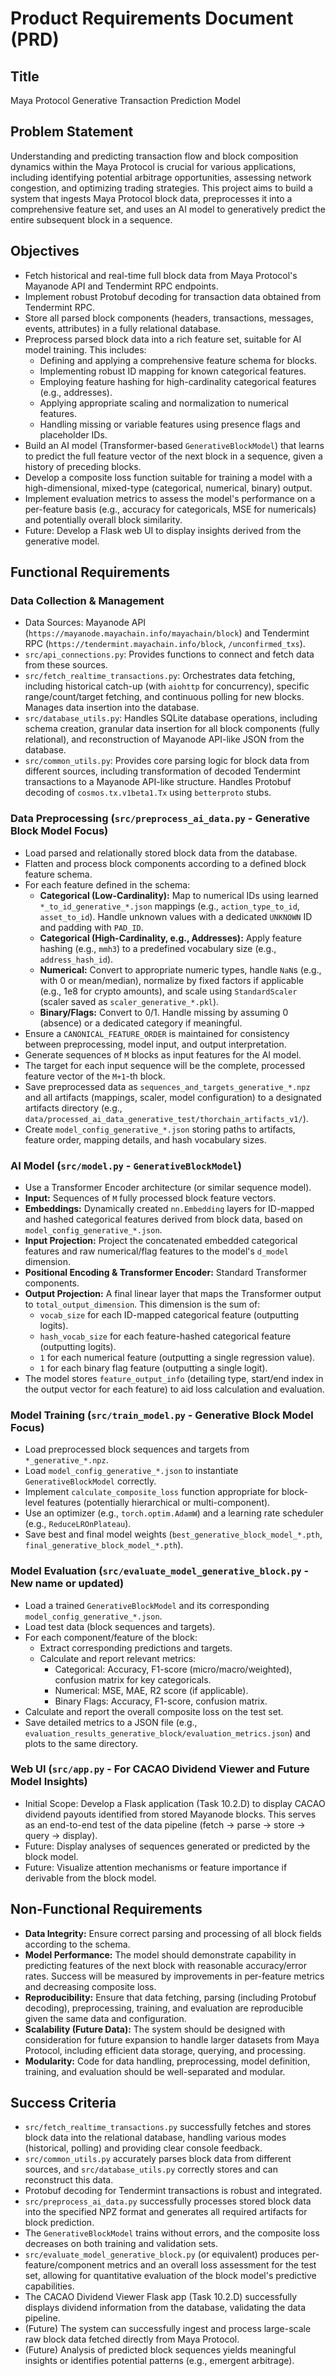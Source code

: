 # Product Requirements Document (PRD)

## Title
Maya Protocol Generative Transaction Prediction Model

## Problem Statement
Understanding and predicting transaction flow and block composition dynamics within the Maya Protocol is crucial for various applications, including identifying potential arbitrage opportunities, assessing network congestion, and optimizing trading strategies. This project aims to build a system that ingests Maya Protocol block data, preprocesses it into a comprehensive feature set, and uses an AI model to generatively predict the entire subsequent block in a sequence.

## Objectives
- Fetch historical and real-time full block data from Maya Protocol's Mayanode API and Tendermint RPC endpoints.
- Implement robust Protobuf decoding for transaction data obtained from Tendermint RPC.
- Store all parsed block components (headers, transactions, messages, events, attributes) in a fully relational database.
- Preprocess parsed block data into a rich feature set, suitable for AI model training. This includes:
    - Defining and applying a comprehensive feature schema for blocks.
    - Implementing robust ID mapping for known categorical features.
    - Employing feature hashing for high-cardinality categorical features (e.g., addresses).
    - Applying appropriate scaling and normalization to numerical features.
    - Handling missing or variable features using presence flags and placeholder IDs.
- Build an AI model (Transformer-based `GenerativeBlockModel`) that learns to predict the full feature vector of the next block in a sequence, given a history of preceding blocks.
- Develop a composite loss function suitable for training a model with a high-dimensional, mixed-type (categorical, numerical, binary) output.
- Implement evaluation metrics to assess the model's performance on a per-feature basis (e.g., accuracy for categoricals, MSE for numericals) and potentially overall block similarity.
- Future: Develop a Flask web UI to display insights derived from the generative model.

## Functional Requirements

### Data Collection & Management
- Data Sources: Mayanode API (`https://mayanode.mayachain.info/mayachain/block`) and Tendermint RPC (`https://tendermint.mayachain.info/block`, `/unconfirmed_txs`).
- `src/api_connections.py`: Provides functions to connect and fetch data from these sources.
- `src/fetch_realtime_transactions.py`: Orchestrates data fetching, including historical catch-up (with `aiohttp` for concurrency), specific range/count/target fetching, and continuous polling for new blocks. Manages data insertion into the database.
- `src/database_utils.py`: Handles SQLite database operations, including schema creation, granular data insertion for all block components (fully relational), and reconstruction of Mayanode API-like JSON from the database.
- `src/common_utils.py`: Provides core parsing logic for block data from different sources, including transformation of decoded Tendermint transactions to a Mayanode API-like structure. Handles Protobuf decoding of `cosmos.tx.v1beta1.Tx` using `betterproto` stubs.

### Data Preprocessing (`src/preprocess_ai_data.py` - Generative Block Model Focus)
- Load parsed and relationally stored block data from the database.
- Flatten and process block components according to a defined block feature schema.
- For each feature defined in the schema:
    - **Categorical (Low-Cardinality):** Map to numerical IDs using learned `*_to_id_generative_*.json` mappings (e.g., `action_type_to_id`, `asset_to_id`). Handle unknown values with a dedicated `UNKNOWN` ID and padding with `PAD_ID`.
    - **Categorical (High-Cardinality, e.g., Addresses):** Apply feature hashing (e.g., `mmh3`) to a predefined vocabulary size (e.g., `address_hash_id`).
    - **Numerical:** Convert to appropriate numeric types, handle `NaN`s (e.g., with 0 or mean/median), normalize by fixed factors if applicable (e.g., 1e8 for crypto amounts), and scale using `StandardScaler` (scaler saved as `scaler_generative_*.pkl`).
    - **Binary/Flags:** Convert to 0/1. Handle missing by assuming 0 (absence) or a dedicated category if meaningful.
- Ensure a `CANONICAL_FEATURE_ORDER` is maintained for consistency between preprocessing, model input, and output interpretation.
- Generate sequences of `M` blocks as input features for the AI model.
- The target for each input sequence will be the complete, processed feature vector of the `M+1`-th block.
- Save preprocessed data as `sequences_and_targets_generative_*.npz` and all artifacts (mappings, scaler, model configuration) to a designated artifacts directory (e.g., `data/processed_ai_data_generative_test/thorchain_artifacts_v1/`).
- Create `model_config_generative_*.json` storing paths to artifacts, feature order, mapping details, and hash vocabulary sizes.

### AI Model (`src/model.py` - `GenerativeBlockModel`)
- Use a Transformer Encoder architecture (or similar sequence model).
- **Input:** Sequences of `M` fully processed block feature vectors.
- **Embeddings:** Dynamically created `nn.Embedding` layers for ID-mapped and hashed categorical features derived from block data, based on `model_config_generative_*.json`.
- **Input Projection:** Project the concatenated embedded categorical features and raw numerical/flag features to the model's `d_model` dimension.
- **Positional Encoding & Transformer Encoder:** Standard Transformer components.
- **Output Projection:** A final linear layer that maps the Transformer output to `total_output_dimension`. This dimension is the sum of:
    - `vocab_size` for each ID-mapped categorical feature (outputting logits).
    - `hash_vocab_size` for each feature-hashed categorical feature (outputting logits).
    - `1` for each numerical feature (outputting a single regression value).
    - `1` for each binary flag feature (outputting a single logit).
- The model stores `feature_output_info` (detailing type, start/end index in the output vector for each feature) to aid loss calculation and evaluation.

### Model Training (`src/train_model.py` - Generative Block Model Focus)
- Load preprocessed block sequences and targets from `*_generative_*.npz`.
- Load `model_config_generative_*.json` to instantiate `GenerativeBlockModel` correctly.
- Implement `calculate_composite_loss` function appropriate for block-level features (potentially hierarchical or multi-component).
- Use an optimizer (e.g., `torch.optim.AdamW`) and a learning rate scheduler (e.g., `ReduceLROnPlateau`).
- Save best and final model weights (`best_generative_block_model_*.pth`, `final_generative_block_model_*.pth`).

### Model Evaluation (`src/evaluate_model_generative_block.py` - New name or updated)
- Load a trained `GenerativeBlockModel` and its corresponding `model_config_generative_*.json`.
- Load test data (block sequences and targets).
- For each component/feature of the block:
    - Extract corresponding predictions and targets.
    - Calculate and report relevant metrics:
        - Categorical: Accuracy, F1-score (micro/macro/weighted), confusion matrix for key categoricals.
        - Numerical: MSE, MAE, R2 score (if applicable).
        - Binary Flags: Accuracy, F1-score, confusion matrix.
- Calculate and report the overall composite loss on the test set.
- Save detailed metrics to a JSON file (e.g., `evaluation_results_generative_block/evaluation_metrics.json`) and plots to the same directory.

### Web UI (`src/app.py` - For CACAO Dividend Viewer and Future Model Insights)
- Initial Scope: Develop a Flask application (Task 10.2.D) to display CACAO dividend payouts identified from stored Mayanode blocks. This serves as an end-to-end test of the data pipeline (fetch -> parse -> store -> query -> display).
- Future: Display analyses of sequences generated or predicted by the block model.
- Future: Visualize attention mechanisms or feature importance if derivable from the block model.

## Non-Functional Requirements
- **Data Integrity:** Ensure correct parsing and processing of all block fields according to the schema.
- **Model Performance:** The model should demonstrate capability in predicting features of the next block with reasonable accuracy/error rates. Success will be measured by improvements in per-feature metrics and decreasing composite loss.
- **Reproducibility:** Ensure that data fetching, parsing (including Protobuf decoding), preprocessing, training, and evaluation are reproducible given the same data and configuration.
- **Scalability (Future Data):** The system should be designed with consideration for future expansion to handle larger datasets from Maya Protocol, including efficient data storage, querying, and processing.
- **Modularity:** Code for data handling, preprocessing, model definition, training, and evaluation should be well-separated and modular.

## Success Criteria
- `src/fetch_realtime_transactions.py` successfully fetches and stores block data into the relational database, handling various modes (historical, polling) and providing clear console feedback.
- `src/common_utils.py` accurately parses block data from different sources, and `src/database_utils.py` correctly stores and can reconstruct this data.
- Protobuf decoding for Tendermint transactions is robust and integrated.
- `src/preprocess_ai_data.py` successfully processes stored block data into the specified NPZ format and generates all required artifacts for block prediction.
- The `GenerativeBlockModel` trains without errors, and the composite loss decreases on both training and validation sets.
- `src/evaluate_model_generative_block.py` (or equivalent) produces per-feature/component metrics and an overall loss assessment for the test set, allowing for quantitative evaluation of the block model's predictive capabilities.
- The CACAO Dividend Viewer Flask app (Task 10.2.D) successfully displays dividend information from the database, validating the data pipeline.
- (Future) The system can successfully ingest and process large-scale raw block data fetched directly from Maya Protocol.
- (Future) Analysis of predicted block sequences yields meaningful insights or identifies potential patterns (e.g., emergent arbitrage).
